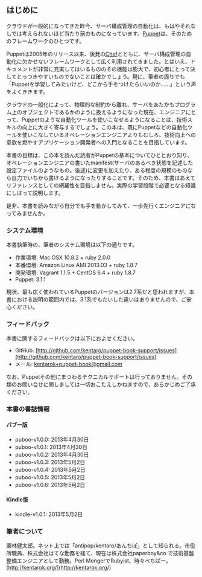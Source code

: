 ## はじめに

クラウドが一般的になってきた昨今、サーバ構成管理の自動化は、もはやそれなしでは考えられないほど当たり前のものになっています。[Puppet](https://puppetlabs.com/)は、そのためのフレームワークのひとつです。

Puppetは2005年のリリース以来、後発の[Chef](http://www.opscode.com/chef/)とともに、サーバ構成管理の自動化に欠かせないフレームワークとして広く利用されてきました。とはいえ、ドキュメントが非常に充実してはいるもののその機能は膨大で、初心者にとって決してとっつきやすいものでないことは確かでしょう。現に、筆者の周りでも「Puppetを学習してみたいけど、どこから手をつけたらいいのか……」という声をよくききます。

クラウドの一般化によって、物理的な制約から離れ、サーバをあたかもプログラム上のオブジェクトであるかのように扱えるようになった現在、エンジニアにとって、Puppetのような自動化ツールを使いこなせるようになることは、技術スキルの向上に大きく寄与するでしょう。この本は、既にPuppetなどの自動化ツールを使いこなしているオペレーションエンジニアよりもむしろ、技術向上への意欲を燃やすアプリケーション開発者への入門となることを目指しています。

本書の目標は、この本を読んだ読者がPuppetの基本についてひととおり知り、オペレーションエンジニアの書いたmanifest(サーバのあるべき状態を記述した設定ファイルのようなもの。後述)に変更を加えたり、ある程度の規模のものなら自力でいちから書けるようになったりすることです。そのため、本書はあえてリファレンスとしての網羅性を目指しません。実際の学習段階で必要となる知識にしぼって説明します。

是非、本書を読みながら自分でも手を動かしてみて、一歩先行くエンジニアになってみませんか。

### システム環境

本書執筆時の、筆者のシステム環境は以下の通りです。

  * 作業環境: Mac OSX 10.8.2 + ruby 2.0.0
  * 本番環境: Amazon Linux AMI 2013.03 + ruby 1.8.7
  * 開発環境: Vagrant 1.1.5 + CentOS 6.4 + ruby 1.8.7
  * Puppet: 3.1.1

現状、最も広く使われているPuppetのバージョンは2.7系だと思われますが、本書における説明の範囲内では、3.1系でもたいした違いはありませんので、ご安心ください。

### フィードバック

本書に関するフィードバックは以下におよせください。

  * GitHub: [http://github.com/kentaro/puppet-book-support/issues](http://github.com/kentaro/puppet-book-support/issues)
  * メール: kentarok+puppet-book@gmail.com

なお、Puppetその他にまつわるテクニカルサポートは行っておりません。その類のお問い合せに関しましては一切おこたえしかねますので、あらかじめご了承ください。

### 本書の書誌情報

#### パブー版

  * puboo-v1.0.0: 2013年4月30日
  * puboo-v1.0.1: 2013年4月30日
  * puboo-v1.0.2: 2013年4月30日
  * puboo-v1.0.3: 2013年5月2日
  * puboo-v1.0.4: 2013年5月2日
  * puboo-v1.0.5: 2013年5月2日
  * puboo-v1.0.6: 2013年5月2日

#### Kindle版

  * kindle-v1.0.1: 2013年5月2日

### 筆者について

栗林健太郎。ネット上では「antipop/kentaro/あんちぽ」として知られる。市役所職員、株式会社はてな勤務を経て、現在は株式会社paperboy&co.で技術基盤整備エンジニアとして勤務。Perl MongerでRubyist、時々ぺちぱー。[http://kentarok.org/](http://kentarok.org/)
